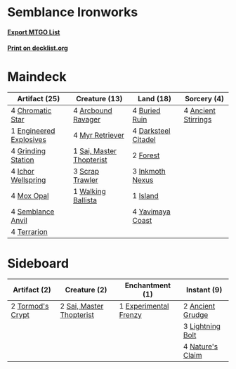 # Semblance Ironworks

#### [Export MTGO List](../collection/Semblance%20Ironworks/Semblance%20Ironworks.txt)
#### [Print on decklist.org](http://decklist.org/?deckmain=4%09Ancient%20Stirrings%0A4%09Arcbound%20Ravager%0A4%09Buried%20Ruin%0A4%09Chromatic%20Star%0A4%09Darksteel%20Citadel%0A1%09Engineered%20Explosives%0A2%09Forest%0A4%09Grinding%20Station%0A4%09Ichor%20Wellspring%0A3%09Inkmoth%20Nexus%0A1%09Island%0A4%09Mox%20Opal%0A4%09Myr%20Retriever%0A1%09Sai,%20Master%20Thopterist%0A3%09Scrap%20Trawler%0A4%09Semblance%20Anvil%0A4%09Terrarion%0A1%09Walking%20Ballista%0A4%09Yavimaya%20Coast&deckside=2%09Ancient%20Grudge%0A1%09Experimental%20Frenzy%0A3%09Lightning%20Bolt%0A4%09Nature's%20Claim%0A2%09Sai,%20Master%20Thopterist%0A2%09Tormod's%20Crypt)
# Maindeck

|                                          Artifact (25)                                          |                                           Creature (13)                                           |                                          Land (18)                                           |                                         Sorcery (4)                                          |
|-------------------------------------------------------------------------------------------------|---------------------------------------------------------------------------------------------------|----------------------------------------------------------------------------------------------|----------------------------------------------------------------------------------------------|
|4 [Chromatic Star](http://gatherer.wizards.com/Pages/Card/Details.aspx?multiverseid=135279)      |4 [Arcbound Ravager](http://gatherer.wizards.com/Pages/Card/Details.aspx?multiverseid=50943)       |4 [Buried Ruin](http://gatherer.wizards.com/Pages/Card/Details.aspx?multiverseid=389453)      |4 [Ancient Stirrings](http://gatherer.wizards.com/Pages/Card/Details.aspx?multiverseid=442148)|
|1 [Engineered Explosives](http://gatherer.wizards.com/Pages/Card/Details.aspx?multiverseid=50139)|4 [Myr Retriever](http://gatherer.wizards.com/Pages/Card/Details.aspx?multiverseid=389609)         |4 [Darksteel Citadel](http://gatherer.wizards.com/Pages/Card/Details.aspx?multiverseid=389479)|                                                                                              |
|4 [Grinding Station](http://gatherer.wizards.com/Pages/Card/Details.aspx?multiverseid=51229)     |1 [Sai, Master Thopterist](http://gatherer.wizards.com/Pages/Card/Details.aspx?multiverseid=447205)|2 [Forest](http://gatherer.wizards.com/Pages/Card/Details.aspx?multiverseid=439860)           |                                                                                              |
|4 [Ichor Wellspring](http://gatherer.wizards.com/Pages/Card/Details.aspx?multiverseid=389551)    |3 [Scrap Trawler](http://gatherer.wizards.com/Pages/Card/Details.aspx?multiverseid=423842)         |3 [Inkmoth Nexus](http://gatherer.wizards.com/Pages/Card/Details.aspx?multiverseid=213731)    |                                                                                              |
|4 [Mox Opal](http://gatherer.wizards.com/Pages/Card/Details.aspx?multiverseid=397719)            |1 [Walking Ballista](http://gatherer.wizards.com/Pages/Card/Details.aspx?multiverseid=423848)      |1 [Island](http://gatherer.wizards.com/Pages/Card/Details.aspx?multiverseid=439857)           |                                                                                              |
|4 [Semblance Anvil](http://gatherer.wizards.com/Pages/Card/Details.aspx?multiverseid=209002)     |                                                                                                   |4 [Yavimaya Coast](http://gatherer.wizards.com/Pages/Card/Details.aspx?multiverseid=129810)   |                                                                                              |
|4 [Terrarion](http://gatherer.wizards.com/Pages/Card/Details.aspx?multiverseid=414508)           |                                                                                                   |                                                                                              |                                                                                              |


# Sideboard

|                                       Artifact (2)                                        |                                           Creature (2)                                            |                                        Enchantment (1)                                         |                                        Instant (9)                                        |
|-------------------------------------------------------------------------------------------|---------------------------------------------------------------------------------------------------|------------------------------------------------------------------------------------------------|-------------------------------------------------------------------------------------------|
|2 [Tormod's Crypt](http://gatherer.wizards.com/Pages/Card/Details.aspx?multiverseid=389723)|2 [Sai, Master Thopterist](http://gatherer.wizards.com/Pages/Card/Details.aspx?multiverseid=447205)|1 [Experimental Frenzy](http://gatherer.wizards.com/Pages/Card/Details.aspx?multiverseid=452849)|2 [Ancient Grudge](http://gatherer.wizards.com/Pages/Card/Details.aspx?multiverseid=235600)|
|                                                                                           |                                                                                                   |                                                                                                |3 [Lightning Bolt](http://gatherer.wizards.com/Pages/Card/Details.aspx?multiverseid=806)   |
|                                                                                           |                                                                                                   |                                                                                                |4 [Nature's Claim](http://gatherer.wizards.com/Pages/Card/Details.aspx?multiverseid=382316)|

